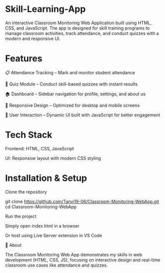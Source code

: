 # Skill-Learning-App

An interactive Classroom Monitoring Web Application built using HTML, CSS, and JavaScript. The app is designed for skill training programs to manage classroom activities, track attendance, and conduct quizzes with a modern and responsive UI.

# Features

📋 Attendance Tracking – Mark and monitor student attendance

📝 Quiz Module – Conduct skill-based quizzes with instant results

🏠 Dashboard – Sidebar navigation for profile, settings, and about us

🎨 Responsive Design – Optimized for desktop and mobile screens

🔔 User Interaction – Dynamic UI built with JavaScript for better engagement

# Tech Stack

Frontend: HTML, CSS, JavaScript

UI: Responsive layout with modern CSS styling

# Installation & Setup

Clone the repository

git clone https://github.com/Tanvi19-06/Classroom-Monitoring-WebApp.git
cd Classroom-Monitoring-WebApp


Run the project

Simply open index.html in a browser

Or host using Live Server extension in VS Code

📌 About

The Classroom Monitoring Web App demonstrates my skills in web development (HTML, CSS, JS), focusing on interactive design and real-time classroom use cases like attendance and quizzes.
